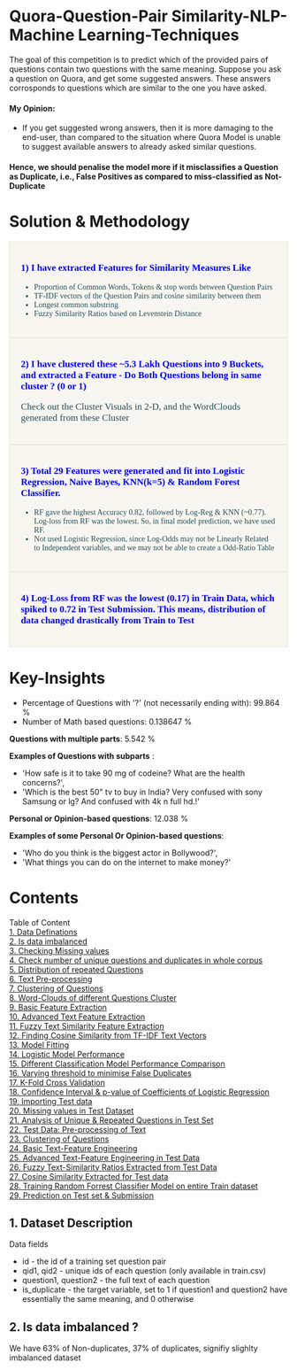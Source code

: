 # Quora-Question-Pair Similarity-NLP-Machine Learning-Techniques
The goal of this competition is to predict which of the provided pairs of questions contain two questions with the same meaning. Suppose you ask a question on Quora, and get some suggested answers. These answers corrosponds to questions which are similar to the one you have asked.

#### My Opinion:
- If you get suggested wrong answers, then it is more damaging to the end-user, than compared to the situation where Quora Model is unable to suggest available answers to already asked similar questions. 

#### Hence, we should penalise the model more if it misclassifies a Question as Duplicate, i.e., False Positives as compared to miss-classified as Not-Duplicate

# Solution & Methodology
<div style="background-color:#F8F6F0;font-size:17px;font-family:Georgia;border-style: solid;border-color: #EDE6D6;border-width:1px;padding:20px;margin: 0px;color:#254E58;overflow:hidden">
    <p style="color:blue"><b>1) I have extracted Features for Similarity Measures Like</b></p> 
    <ul style="font-size:14px">
        <li>Proportion of Common Words, Tokens & stop words between Question Pairs</li>
        <li>TF-IDF vectors of the Question Pairs and cosine similarity between them</li>
        <li>Longest common substring</li>
        <li>Fuzzy Similarity Ratios based on Levenstein Distance</li>
    </ul>
</div>

<div style="background-color:#F8F6F0;font-size:17px;font-family:Georgia;border-style: solid;border-color: #EDE6D6;border-width:1px;padding:20px;margin: 0px;color:#254E58;overflow:hidden">
    <p style="color:blue"><b>2) I have clustered these ~5.3 Lakh Questions into 9 Buckets, and extracted a Feature - Do Both Questions belong in same cluster ? (0 or 1)</b></p> 
    <p>Check out the Cluster Visuals in 2-D, and the WordClouds generated from these Cluster</p>
</div>


<div style="background-color:#F8F6F0;font-size:17px;font-family:Georgia;border-style: solid;border-color: #EDE6D6;border-width:1px;padding:20px;margin: 0px;color:#254E58;overflow:hidden">
    <p style="color:blue"><b>3) Total 29 Features were generated and fit into Logistic Regression, Naive Bayes, KNN(k=5) & Random Forest Classifier.</b></p> 
    <ul style="font-size:14px">
        <li>RF gave the highest Accuracy 0.82, followed by Log-Reg & KNN (~0.77). Log-loss from RF was the lowest. So, in final model prediction, we have used RF.</li>
        <li>Not used Logistic Regression, since Log-Odds may not be Linearly Related to Independent variables, and we may not be able to create a Odd-Ratio Table</li>
    </ul>
</div>

<div style="background-color:#F8F6F0;font-size:17px;font-family:Georgia;border-style: solid;border-color: #EDE6D6;border-width:1px;padding:20px;margin: 0px;color:#254E58;overflow:hidden">
    <p style="color:blue"><b>4) Log-Loss from RF was the lowest (0.17) in Train Data, which spiked to 0.72 in Test Submission. This means, distribution of data changed drastically from Train to Test</b></p> 
</div>

# Key-Insights

- Percentage of Questions with '?' (not necessarily ending with): 99.864 %
- Number of Math based questions:  0.138647 %

**Questions with multiple parts**: 5.542 %

**Examples of Questions with subparts** :
- 'How safe is it to take 90 mg of codeine? What are the health concerns?', 
- 'Which is the best 50" tv to buy in India? Very confused with sony Samsung or lg? And confused with 4k n full hd.!'

**Personal or Opinion-based questions**: 12.038 %

**Examples of some Personal Or Opinion-based questions**:  
- 'Who do you think is the biggest actor in Bollywood?', 
- 'What things you can do on the internet to make money?'

# Contents

Table of Content
<br><a href="#1">1. Data Definations</a>
<br><a href="#2">2. Is data imbalanced</a>
<br><a href="#3">3. Checking Missing values</a>
<br><a href="#4">4. Check number of unique questions and duplicates in whole corpus</a>
<br><a href="#5">5. Distribution of repeated Questions</a>
<br><a href="#6">6. Text Pre-processing</a>
<br><a href="#7">7. Clustering of Questions</a>
<br><a href="#8">8. Word-Clouds of different Questions Cluster</a>
<br><a href="#9">9. Basic Feature Extraction</a>
<br><a href="#10">10. Advanced Text Feature Extraction</a>
<br><a href="#11">11. Fuzzy Text Similarity Feature Extraction</a></a>
<br><a href="#12">12. Finding Cosine Similarity from TF-IDF Text Vectors</a>
<br><a href="#13">13. Model Fitting</a>
<br><a href="#14">14. Logistic Model Performance</a></a>
<br><a href="#15">15. Different Classification Model Performance Comparison</a>
<br><a href="#16">16. Varying threshold to minimise False Duplicates</a>
<br><a href="#17">17. K-Fold Cross Validation</a></a>
<br><a href="#18">18. Confidence Interval & p-value of Coefficients of Logistic Regression</a></a></a>
<br><a href="#19">19. Importing Test data</a></a>
<br><a href="#20">20. Missing values in Test Dataset</a></a>
<br><a href="#21">21. Analysis of Unique & Repeated Questions in Test Set</a></a>
<br><a href="#22">22. Test Data: Pre-processing of Text</a></a>
<br><a href="#23">23. Clustering of Questions</a></a>
<br><a href="#24">24. Basic Text-Feature Engineering</a></a>
<br><a href="#25">25. Advanced Text-Feature Engineering in Test Data</a></a>
<br><a href="#26">26. Fuzzy Text-Similarity Ratios Extracted from Test Data</a></a>
<br><a href="#27">27. Cosine Similarity Extracted for Test data</a>
<br><a href="#28">28. Training Random Forrest Classifier Model on entire Train dataset</a>
<br><a href="#29">29. Prediction on Test set & Submission</a>

## <a id="1">1. Dataset Description</a>

Data fields
* id - the id of a training set question pair
* qid1, qid2 - unique ids of each question (only available in train.csv)
* question1, question2 - the full text of each question
* is_duplicate - the target variable, set to 1 if question1 and question2 have essentially the same meaning, and 0 otherwise

## <a id="2">2. Is data imbalanced ?</a>

We have 63% of Non-duplicates, 37% of duplicates, signifiy slighlty imbalanced dataset
